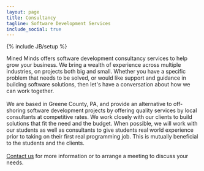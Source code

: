 ```yaml
---
layout: page
title: Consultancy
tagline: Software Development Services
include_social: true
---
```

{% include JB/setup %}

<section id="research" class="centered">
	Mined Minds offers software development consultancy services to help grow your business. We bring a wealth of experience across multiple industries, on projects both big and small. Whether you have a specific problem that needs to be solved, or would like support and guidance in building software solutions, then let's have a conversation about how we can work together.
	<br><br>
    We are based in Greene County, PA, and provide an alternative to off-shoring software development projects by offering quality services by local consultants at competitive rates. We work closely with our clients to build solutions that fit the need and the budget. When possible, we will work with our students as well as consultants to give students real world experience prior to taking on their first real programming job. This is mutually beneficial to the students and the clients.<br><br>
    <a href="contact.html">Contact us</a> for more information or to arrange a meeting to discuss your needs.
    <br><br>
</section>

